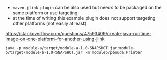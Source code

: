 - `maven-jlink-plugin` can be also used but needs to be packaged on the same platform or use targeting:
- at the time of writing this example plugin does not support targeting other platforms (not easily at least)

https://stackoverflow.com/questions/47593409/create-java-runtime-image-on-one-platform-for-another-using-jlink

```
java -p module-a/target/module-a-1.0-SNAPSHOT.jar:module-b/target/module-b-1.0-SNAPSHOT.jar -m moduleb/pbouda.Printer
```